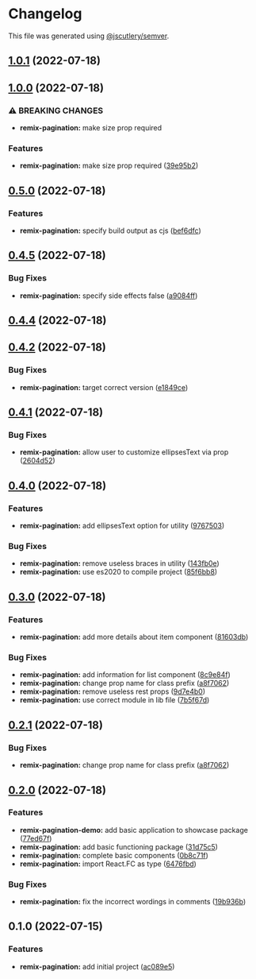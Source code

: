 # Changelog

This file was generated using [@jscutlery/semver](https://github.com/jscutlery/semver).

## [1.0.1](https://github.com/IgnisDa/npm-libs/compare/remix-pagination-1.0.0...remix-pagination-1.0.1) (2022-07-18)

## [1.0.0](https://github.com/IgnisDa/npm-libs/compare/remix-pagination-0.5.0...remix-pagination-1.0.0) (2022-07-18)


### ⚠ BREAKING CHANGES

* **remix-pagination:** make size prop required

### Features

* **remix-pagination:** make size prop required ([39e95b2](https://github.com/IgnisDa/npm-libs/commit/39e95b2b74331b2e90e6edf419ec91c0e302f379))

## [0.5.0](https://github.com/IgnisDa/npm-libs/compare/remix-pagination-0.4.5...remix-pagination-0.5.0) (2022-07-18)


### Features

* **remix-pagination:** specify build output as cjs ([bef6dfc](https://github.com/IgnisDa/npm-libs/commit/bef6dfc25ec0dd040c2ec86c58c882afd3d74495))

## [0.4.5](https://github.com/IgnisDa/npm-libs/compare/remix-pagination-0.4.4...remix-pagination-0.4.5) (2022-07-18)


### Bug Fixes

* **remix-pagination:** specify side effects false ([a9084ff](https://github.com/IgnisDa/npm-libs/commit/a9084ffd7bea7f286354a0892b4e1a821b9065ce))

## [0.4.4](https://github.com/IgnisDa/npm-libs/compare/remix-pagination-0.4.3...remix-pagination-0.4.4) (2022-07-18)

## [0.4.2](https://github.com/IgnisDa/npm-libs/compare/remix-pagination-0.4.1...remix-pagination-0.4.2) (2022-07-18)


### Bug Fixes

* **remix-pagination:** target correct version ([e1849ce](https://github.com/IgnisDa/npm-libs/commit/e1849ce3fa880248c022b5fb92bfef8b41fa1cb5))

## [0.4.1](https://github.com/IgnisDa/npm-libs/compare/remix-pagination-0.4.0...remix-pagination-0.4.1) (2022-07-18)


### Bug Fixes

* **remix-pagination:** allow user to customize ellipsesText via prop ([2604d52](https://github.com/IgnisDa/npm-libs/commit/2604d526f75274d2b694edc1e53f3dea8f932548))

## [0.4.0](https://github.com/IgnisDa/npm-libs/compare/remix-pagination-0.3.0...remix-pagination-0.4.0) (2022-07-18)


### Features

* **remix-pagination:** add ellipsesText option for utility ([9767503](https://github.com/IgnisDa/npm-libs/commit/976750391a19bea18d0f232f1c51fbd1f9e0853d))


### Bug Fixes

* **remix-pagination:** remove useless braces in utility ([143fb0e](https://github.com/IgnisDa/npm-libs/commit/143fb0e12a6111d116cbeda9bccf9610526b677e))
* **remix-pagination:** use es2020 to compile project ([85f6bb8](https://github.com/IgnisDa/npm-libs/commit/85f6bb8a176046c89dcd42d5205b5475df88e879))

## [0.3.0](https://github.com/IgnisDa/npm-libs/compare/remix-pagination-0.2.0...remix-pagination-0.3.0) (2022-07-18)


### Features

* **remix-pagination:** add more details about item component ([81603db](https://github.com/IgnisDa/npm-libs/commit/81603dbd1e86c82a2ce22757b223538b5c23036b))


### Bug Fixes

* **remix-pagination:** add information for list component ([8c9e84f](https://github.com/IgnisDa/npm-libs/commit/8c9e84f7ff5a0608dd177be224f8768b7a31e9c0))
* **remix-pagination:** change prop name for class prefix ([a8f7062](https://github.com/IgnisDa/npm-libs/commit/a8f7062168760b3169fcb3844dbcd4aaf3d4ae88))
* **remix-pagination:** remove useless rest props ([9d7e4b0](https://github.com/IgnisDa/npm-libs/commit/9d7e4b0593838fa221938e5d35f88d28d0852570))
* **remix-pagination:** use correct module in lib file ([7b5f67d](https://github.com/IgnisDa/npm-libs/commit/7b5f67d7680d3308bf2e1a9dd57c09b0a645edd4))

## [0.2.1](https://github.com/IgnisDa/npm-libs/compare/remix-pagination-0.2.0...remix-pagination-0.2.1) (2022-07-18)


### Bug Fixes

* **remix-pagination:** change prop name for class prefix ([a8f7062](https://github.com/IgnisDa/npm-libs/commit/a8f7062168760b3169fcb3844dbcd4aaf3d4ae88))

## [0.2.0](https://github.com/IgnisDa/npm-libs/compare/remix-pagination-0.1.0...remix-pagination-0.2.0) (2022-07-18)


### Features

* **remix-pagination-demo:** add basic application to showcase package ([77ed67f](https://github.com/IgnisDa/npm-libs/commit/77ed67f513bc3211878864541391445c0e565e8f))
* **remix-pagination:** add basic functioning package ([31d75c5](https://github.com/IgnisDa/npm-libs/commit/31d75c58b92eebd61e25a57056f2003cb665727a))
* **remix-pagination:** complete basic components ([0b8c71f](https://github.com/IgnisDa/npm-libs/commit/0b8c71f6d99c0fe621264798cf0d5a5db7c4a435))
* **remix-pagination:** import React.FC as type ([6476fbd](https://github.com/IgnisDa/npm-libs/commit/6476fbd1f83e67d2362d0e0c6040190310bc4fce))


### Bug Fixes

* **remix-pagination:** fix the incorrect wordings in comments ([19b936b](https://github.com/IgnisDa/npm-libs/commit/19b936bb20db401f4768c23faa2f5f34f1baa369))

## 0.1.0 (2022-07-15)

### Features

- **remix-pagination:** add initial project ([ac089e5](https://github.com/IgnisDa/npm-libs/commit/ac089e5cf69268dd085a6c3d724301e18619d25d))
